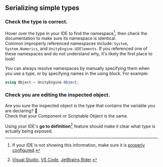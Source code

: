 ## Serializing simple types
### Check the type is correct.
Hover over the type in your IDE to find the namespace[^1], then check the documentation to make sure its namespace is identical.  
Common improperly referenced namespaces include: `System`, `System.Numerics`, and `UnityEngine.UIElements`. If you referenced one of these namespaces and do not understand why, it's likely the first place to look!  

You can always resolve namespaces by manually specifying them when you use a type, or by specifying names in the using block. For example:
```csharp
using Object = UnityEngine.Object;
```

### Check you are editing the inspected object.
Are you *sure* the inspected object is the type that contains the variable you are declaring? 👀  
Check that your Component or Scriptable Object is the same.  

Using your IDE's **go to definition**[^2] feature should make it clear what type is actually being exposed.  

[^1]: If your IDE is not showing this information, make sure it is [properly configured](../IDE%20Configuration.md).  
[^2]: [Visual Studio](https://docs.microsoft.com/en-us/visualstudio/ide/go-to-and-peek-definition?view=vs-2019), [VS Code](https://code.visualstudio.com/Docs/editor/editingevolved#_go-to-definition), [JetBrains Rider](https://www.jetbrains.com/help/rider/Navigation_and_Search__Go_to_Declaration.html). 